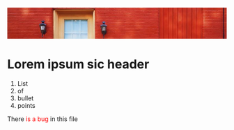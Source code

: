 ![banner](img/door.jpg)

# Lorem ipsum sic header

1. List
1. of
1. bullet
1. points

<p> There <span style="color:red">is a bug</span> in this file</p>
